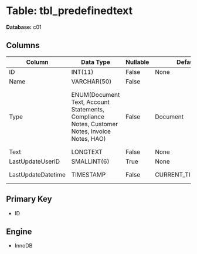 # Table: tbl_predefinedtext

**Database:** c01

## Columns

| Column | Data Type | Nullable | Default | Extra |
|--------|-----------|----------|---------|-------|
| ID | INT(11) | False | None | AUTO_INCREMENT |
| Name | VARCHAR(50) | False |  | None |
| Type | ENUM(Document Text, Account Statements, Compliance Notes, Customer Notes, Invoice Notes, HAO) | False | Document | `Type` ENUM('Document Text', 'Account Statements', 'Compliance Notes', 'Customer Notes', 'Invoice Notes', 'HAO') NOT NULL DEFAULT 'Document Text' |
| Text | LONGTEXT | False | None | None |
| LastUpdateUserID | SMALLINT(6) | True | None | None |
| LastUpdateDatetime | TIMESTAMP | False | CURRENT_TIMESTAMP | ON UPDATE CURRENT_TIMESTAMP |

## Primary Key
- ID

## Engine
- InnoDB
